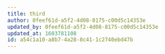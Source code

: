 ```yaml
---
title: third
author: 0feef61d-a5f2-4d08-8175-c00d5c14353e
updated_by: 0feef61d-a5f2-4d08-8175-c00d5c14353e
updated_at: 1603781108
id: a54c1a10-a8b7-4a28-8c41-1c2740ebd47b
---
```


